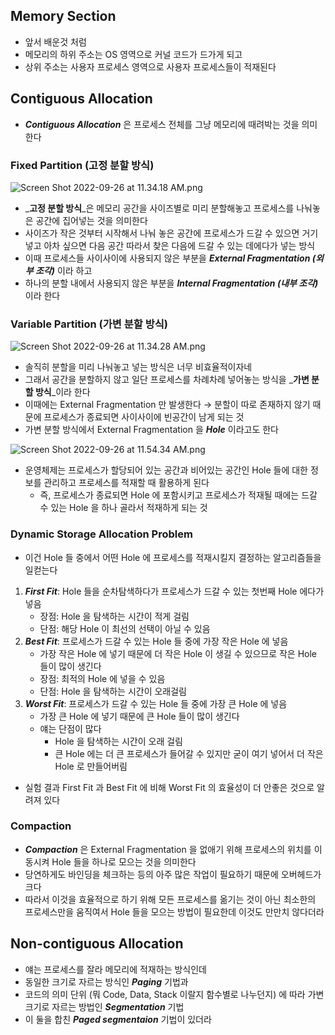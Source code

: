 ## Memory Section

- 앞서 배운것 처럼
- 메모리의 하위 주소는 OS 영역으로 커널 코드가 드가게 되고
- 상위 주소는 사용자 프로세스 영역으로 사용자 프로세스들이 적재된다

## Contiguous Allocation

- _**Contiguous Allocation**_ 은 프로세스 전체를 그냥 메모리에 때려박는 것을 의미한다

### Fixed Partition (고정 분할 방식)

![Screen Shot 2022-09-26 at 11.34.18 AM.png](Screen_Shot_2022-09-26_at_11.34.18_AM.png)

- _**고정 분할 방식**_은 메모리 공간을 사이즈별로 미리 분할해놓고 프로세스를 나눠놓은 공간에 집어넣는 것을 의미한다
- 사이즈가 작은 것부터 시작해서 나눠 놓은 공간에 프로세스가 드갈 수 있으면 거기 넣고 아차 싶으면 다음 공간 따라서 찾은 다음에 드갈 수 있는 데에다가 넣는 방식
- 이때 프로세스들 사이사이에 사용되지 않은 부분을 _**External Fragmentation (외부 조각)**_ 이라 하고
- 하나의 분할 내에서 사용되지 않은 부분을 _**Internal Fragmentation (내부 조각)**_ 이라 한다

### Variable Partition (가변 분할 방식)

![Screen Shot 2022-09-26 at 11.34.28 AM.png](Screen_Shot_2022-09-26_at_11.34.28_AM.png)

- 솔직히 분할을 미리 나눠놓고 넣는 방식은 너무 비효율적이자네
- 그래서 공간을 분할하지 않고 일단 프로세스를 차례차례 넣어놓는 방식을 _**가변 분할 방식**_이라 한다
- 이때에는 External Fragmentation 만 발생한다 → 분할이 따로 존재하지 않기 때문에 프로세스가 종료되면 사이사이에 빈공간이 남게 되는 것
- 가변 분할 방식에서 External Fragmentation 을 _**Hole**_ 이라고도 한다

![Screen Shot 2022-09-26 at 11.54.34 AM.png](Screen_Shot_2022-09-26_at_11.54.34_AM.png)

- 운영체제는 프로세스가 할당되어 있는 공간과 비어있는 공간인 Hole 들에 대한 정보를 관리하고 프로세스를 적재할 때 활용하게 된다
	- 즉, 프로세스가 종료되면 Hole 에 포함시키고 프로세스가 적재될 때에는 드갈 수 있는 Hole 을 하나 골라서 적재하게 되는 것

### Dynamic Storage Allocation Problem

- 이건 Hole 들 중에서 어떤 Hole 에 프로세스를 적재시킬지 결정하는 알고리즘들을 일컫는다
1. _**First Fit**_: Hole 들을 순차탐색하다가 프로세스가 드갈 수 있는 첫번째 Hole 에다가 넣음
	- 장점: Hole 을 탐색하는 시간이 적게 걸림
	- 단점: 해당 Hole 이 최선의 선택이 아닐 수 있음
2. _**Best Fit**_: 프로세스가 드갈 수 있는 Hole 들 중에 가장 작은 Hole 에 넣음
	- 가장 작은 Hole 에 넣기 때문에 더 작은 Hole 이 생길 수 있으므로 작은 Hole 들이 많이 생긴다
	- 장점: 최적의 Hole 에 넣을 수 있음
	- 단점: Hole 을 탐색하는 시간이 오래걸림
3. _**Worst Fit**_: 프로세스가 드갈 수 있는 Hole 들 중에 가장 큰 Hole 에 넣음
	- 가장 큰 Hole 에 넣기 때문에 큰 Hole 들이 많이 생긴다
	- 얘는 단점이 많다
		- Hole 을 탐색하는 시간이 오래 걸림
		- 큰 Hole 에는 더 큰 프로세스가 들어갈 수 있지만 굳이 여기 넣어서 더 작은 Hole 로 만들어버림
- 실험 결과 First Fit 과 Best Fit 에 비해 Worst Fit 의 효율성이 더 안좋은 것으로 알려져 있다

### Compaction

- _**Compaction**_ 은 External Fragmentation 을 없애기 위해 프로세스의 위치를 이동시켜 Hole 들을 하나로 모으는 것을 의미한다
- 당연하게도 바인딩을 체크하는 등의 아주 많은 작업이 필요하기 때문에 오버헤드가 크다
- 따라서 이것을 효율적으로 하기 위해 모든 프로세스를 옮기는 것이 아닌 최소한의 프로세스만을 움직여서 Hole 들을 모으는 방법이 필요한데 이것도 만만치 않다더라

## Non-contiguous Allocation

- 얘는 프로세스를 잘라 메모리에 적재하는 방식인데
- 동일한 크기로 자르는 방식인 _**Paging**_ 기법과
- 코드의 의미 단위 (뭐 Code, Data, Stack 이랄지 함수별로 나누던지) 에 따라 가변크기로 자르는 방법인 _**Segmentation**_ 기법
- 이 둘을 합친 _**Paged segmentaion**_ 기법이 있더라